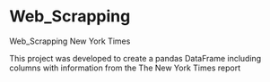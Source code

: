 # Web_Scrapping
Web_Scrapping New York Times

This project was developed to create a pandas DataFrame including columns with information from the The New York Times report
